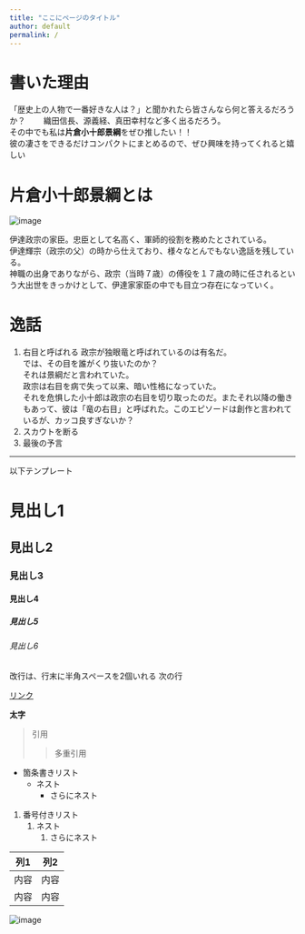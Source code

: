 ```yaml
---
title: "ここにページのタイトル"
author: default
permalink: /
---
```

# 書いた理由
「歴史上の人物で一番好きな人は？」と聞かれたら皆さんなら何と答えるだろうか？　　
織田信長、源義経、真田幸村など多く出るだろう。  
その中でも私は**片倉小十郎景綱**をぜひ推したい！！  
彼の凄さをできるだけコンパクトにまとめるので、ぜひ興味を持ってくれると嬉しい  

# 片倉小十郎景綱とは
![image](https://www.touken-world.jp/wp/wp-content/uploads/2020/04/cea8d304b8f276169e31c903de038cd8.jpg)

伊達政宗の家臣。忠臣として名高く、軍師的役割を務めたとされている。  
伊達輝宗（政宗の父）の時から仕えており、様々なとんでもない逸話を残している。  
神職の出身でありながら、政宗（当時７歳）の傅役を１７歳の時に任されるという大出世をきっかけとして、伊達家家臣の中でも目立つ存在になっていく。  

# 逸話
1. 右目と呼ばれる
政宗が独眼竜と呼ばれているのは有名だ。  
では、その目を誰がくり抜いたのか？  
それは景綱だと言われていた。  
政宗は右目を病で失って以来、暗い性格になっていた。  
それを危惧した小十郎は政宗の右目を切り取ったのだ。またそれ以降の働きもあって、彼は「竜の右目」と呼ばれた。このエピソードは創作と言われているが、カッコ良すぎないか？
2. スカウトを断る
3. 最後の予言

---

以下テンプレート

# 見出し1
## 見出し2
### 見出し3
#### 見出し4
##### 見出し5
###### 見出し6

改行は、行末に半角スペースを2個いれる
次の行

[リンク](https://www.google.co.jp/)

**太字**

> 引用
>> 多重引用


- 箇条書きリスト
  - ネスト
    - さらにネスト


1. 番号付きリスト
   1. ネスト
      1. さらにネスト


| 列1  | 列2  |
|-----|-----|
| 内容  | 内容  |
| 内容  | 内容  |

![image](/GHPages_WebSite/assets/images/logo-150.png)

